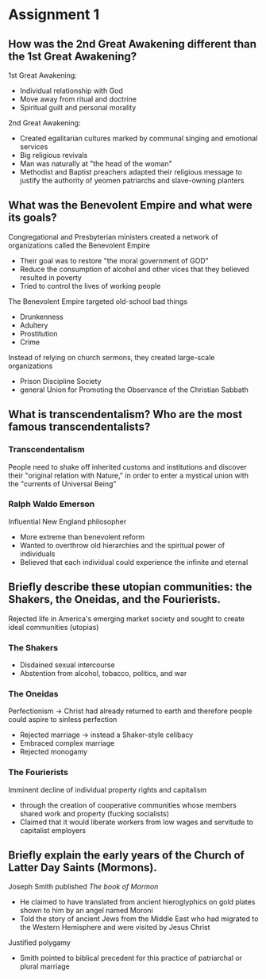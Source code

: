 # Assignment 1

## How was the 2nd Great Awakening different than the 1st Great Awakening?

1st Great Awakening:
- Individual relationship with God
- Move away from ritual and doctrine
- Spiritual guilt and personal morality

2nd Great Awakening:
- Created egalitarian cultures marked by communal singing and emotional
  services
- Big religious revivals
- Man was naturally at "the head of the woman"
-   Methodist and Baptist preachers adapted their religious message to justify
    the authority of yeomen patriarchs and slave-owning planters

## What was the Benevolent Empire and what were its goals?

Congregational and Presbyterian ministers created a network of organizations
called the Benevolent Empire
- Their goal was to restore "the moral government of GOD"
- Reduce the consumption of alcohol and other vices that they believed resulted
  in poverty
- Tried to control the lives of working people

The Benevolent Empire targeted old-school bad things
- Drunkenness
- Adultery
- Prostitution
- Crime

Instead of relying on church sermons, they created large-scale organizations
- Prison Discipline Society
- general Union for Promoting the Observance of the Christian Sabbath

## What is transcendentalism? Who are the most famous transcendentalists?

### Transcendentalism

People need to shake off inherited customs and institutions and discover their
"original relation with Nature," in order to enter a mystical union with the
"currents of Universal Being"

### Ralph Waldo Emerson

Influential New England philosopher
- More extreme than benevolent reform
- Wanted to overthrow old hierarchies and the spiritual power of individuals
- Believed that each individual could experience the infinite and eternal

## Briefly describe these utopian communities: the Shakers, the Oneidas, and the Fourierists.

Rejected life in America's emerging market society and sought to create ideal
communities (utopias)

### The Shakers

- Disdained sexual intercourse
- Abstention from alcohol, tobacco, politics, and war
 
### The Oneidas

Perfectionism -> Christ had already returned to earth and therefore people
could aspire to sinless perfection
- Rejected marriage -> instead a Shaker-style celibacy
- Embraced complex marriage
- Rejected monogamy

### The Fourierists

Imminent decline of individual property rights and capitalism
- through the creation of cooperative communities whose members shared work and
  property (fucking socialists)
- Claimed that it would liberate workers from low wages and servitude to
  capitalist employers

## Briefly explain the early years of the Church of Latter Day Saints (Mormons).

Joseph Smith published *The book of Mormon*
- He claimed to have translated from ancient hieroglyphics on gold plates shown
  to him by an angel named Moroni
- Told the story of ancient Jews from the Middle East who had migrated to the
  Western Hemisphere and were visited by Jesus Christ

Justified polygamy
- Smith pointed to biblical precedent for this practice of patriarchal or
  plural marriage

